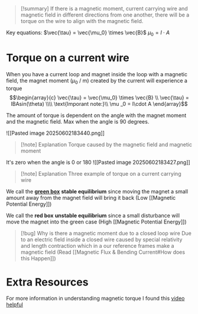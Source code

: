 
>[!summary]
If there is a magnetic moment, current carrying wire and magnetic field in different directions from one another, there will be a torque on the wire to align with the magnetic field.
>
Key equations:
$\vec{\tau} = \vec{\mu_0} \times \vec{B}$
$\mu _0 = I\cdot A$

# Torque on a current wire
When you have a current loop and magnet inside the loop with a magnetic field, the magnet moment  ($\mu _0$ / m) created by the current will experience a torque
$$\begin{array}{c} \vec{\tau} = \vec{\mu_0} \times \vec{B} \\
\vec{\tau} = IBAsin(\theta) \\\\ 
\text{Imporant note:}\\
\mu _0 = I\cdot A
\end{array}$$

The amount of torque is dependent on the angle with the magnet moment and the magnetic field. Max when the angle is 90 degrees.

![[Pasted image 20250602183440.png]]
>[!note] Explanation
Torque caused by the magnetic field and magnetic moment 


It's zero when the angle is 0 or 180
![[Pasted image 20250602183427.png]]
>[!note] Explanation
Three example of torque on a current carrying wire

We call the **<u>green box</u>** **stable equilibrium** since moving the magnet a small amount away from the magnet field will bring it back (Low [[Magnetic Potential Energy]])

We call the **red box** **unstable equilibrium** since a small disturbance will move the magnet into the green case (High [[Magnetic Potential Energy]])

>[!bug] Why is there a magnetic moment due to a closed loop wire
Due to an electric field inside a closed wire caused by special relativity and length contraction which in a our reference frames make a magnetic field (Read [[Magnetic Flux & Bending Current#How does this Happen]])

# Extra Resources
For more information in understanding magnetic torque I found this [video helpful](https://www.youtube.com/watch?v=hJxCLn4HNQ4&ab_channel=KhanAcademyIndia-English)